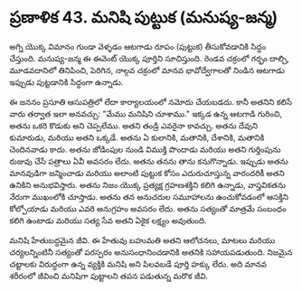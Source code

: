 # ప్రణాళిక 43. మనిషి పుట్టుక (మనుష్య-జన్మ)

అగ్ని యొక్క విమానం గుండా వెళ్ళడం ఆటగాడు రూపం (పుట్టుక) తీసుకోవడానికి సిద్ధం చేస్తుంది. మనుష్య-జన్మ ఈ ఈవెంట్ యొక్క పూర్తిని సూచిస్తుంది. రెండవ చక్రంలో గర్భం దాల్చి, మూడవదానిలో తినిపించి, పెరిగిన, నాల్గవ చక్రంలో మానవ భావోద్వేగాలతో నిండిన ఆటగాడు ఇప్పుడు పుట్టడానికి సిద్ధంగా ఉన్నాడు.

ఈ జననం ప్రసూతి ఆసుపత్రిలో లేదా కార్యాలయంలో నమోదు చేయబడదు. కానీ అతనిని కలిసే వారు తర్వాత ఇలా అనవచ్చు: "మేము మనిషిని చూశాము." ఇక్కడ ఉన్న ఆటగాడి గురించి, అతను ఒకరి కొడుకు అని చెప్పలేము. అతని తండ్రి ఎవరైనా కావచ్చు. అతను దేవుని కుమారుడు, మరియు అతని ఒక్కడే. అతను ఏ కులానికి, మతానికి, దేశానికి, మతానికి చెందినవాడు కాదు. అతను జోడింపుల నుండి విముక్తి పొందాడు మరియు అతని గుర్తింపును రుజువు చేసే పత్రాలు ఏవీ అవసరం లేదు. అతను తనను తాను కనుగొన్నాడు. ఇప్పుడు అతను మానవుడిగా జన్మించాడు మరియు అలాంటి పుట్టుక కోసం ఎదురుచూస్తున్న వారందరికీ అతని ఉనికిని అనుభవిస్తారు. అతను నిజం యొక్క ప్రత్యక్ష గ్రహణశక్తిని కలిగి ఉన్నాడు, వాస్తవికతను నేరుగా ముఖంలోకి చూస్తాడు. అతను తన అనుచరుల సమూహాలను ఉంచుకోవడంలో ఆసక్తిని కోల్పోయాడు మరియు ఎవరి అనుగ్రహం అవసరం లేదు. అతను సత్యంతో మాత్రమే సంబంధం కలిగి ఉంటాడు మరియు సత్య సేవ అతని ఏకైక లక్ష్యం అవుతుంది.

మనిషి హేతుబద్ధమైన జీవి. ఈ హేతువు బహుమతి అతని ఆలోచనలు, మాటలు మరియు చర్యలన్నింటినీ సత్యంతో పరస్పరం అనుసంధానించడానికి అతనికి సహాయపడుతుంది. నిజమైన చట్టాలకు విరుద్ధంగా ఉన్న వ్యక్తికి మనిషి అని పిలవబడే పూర్తి హక్కు లేదు. అది మానవ శరీరంలో జీవించి మనిషిగా పుట్టాలని తపన పడుతున్న మరొక జీవి.
